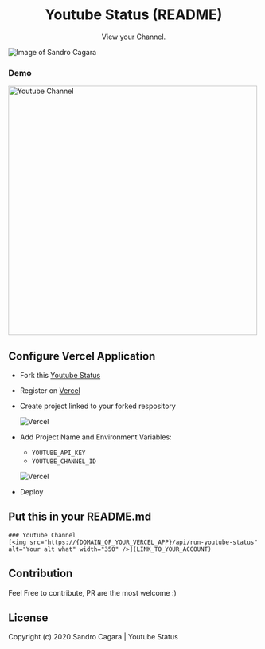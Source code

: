 <h1 align="center">Youtube Status (README)</h1>
<p align="center">View your Channel.</p>

<p align="center">

<p align="center">

![Image of Sandro Cagara](https://i.ibb.co/JH8xJxk/README-Youtube-Status-v2.jpg)
<p align="center">
   <h3>Demo</h3>
   <img src="https://youtube-status.vercel.app/api/run-youtube-status" alt="Youtube Channel" width="500" />
<p align="center">

Configure Vercel Application
------
* Fork this [Youtube Status](https://github.com/sndrjhlncgr/README-Youtube-Status)

* Register on [Vercel](https://vercel.com/)

* Create project linked to your forked respository
  
  ![Vercel](https://i.ibb.co/sHhywHD/dasddas.jpg)

* Add Project Name and Environment Variables:
  - `YOUTUBE_API_KEY`
  - `YOUTUBE_CHANNEL_ID`
        
  ![Vercel](https://i.ibb.co/vv5z4yP/Untitled.png)
  
 * Deploy

Put this in your README.md
------
``` 
### Youtube Channel 
[<img src="https://{DOMAIN_OF_YOUR_VERCEL_APP}/api/run-youtube-status" alt="Your alt what" width="350" />](LINK_TO_YOUR_ACCOUNT)
```

Contribution
------
Feel Free to contribute, PR are the most welcome :)

License
------
Copyright (c) 2020 Sandro Cagara | Youtube Status

